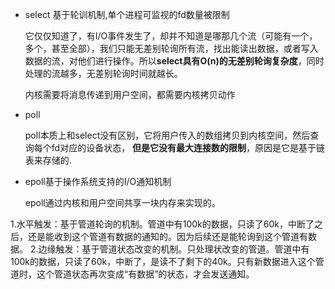 - select 基于轮训机制,单个进程可监视的fd数量被限制

  它仅仅知道了，有I/O事件发生了，却并不知道是哪那几个流（可能有一个，多个，甚至全部），我们只能无差别轮询所有流，找出能读出数据，或者写入数据的流，对他们进行操作。所以**select具有O(n)的无差别轮询复杂度**，同时处理的流越多，无差别轮询时间就越长。

  内核需要将消息传递到用户空间，都需要内核拷贝动作

  

- poll

  poll本质上和select没有区别，它将用户传入的数组拷贝到内核空间，然后查询每个fd对应的设备状态， **但是它没有最大连接数的限制**，原因是它是基于链表来存储的.

  

- epoll基于操作系统支持的I/O通知机制

  epoll通过内核和用户空间共享一块内存来实现的。

1.水平触发：基于管道轮询的机制。管道中有100k的数据，只读了60k，中断了之后，还是能收到这个管道有数据的通知的。因为后续还是能轮询到这个管道有数据。
2.边缘触发：基于管道状态改变的机制。只处理状改变的管道。管道中有100k的数据，只读了60k，中断了，是读不了剩下的40k。只有新数据进入这个管道时，这个管道状态再次变成“有数据”的状态，才会发送通知。

